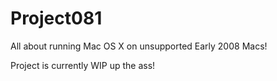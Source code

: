 # Project081
All about running Mac OS X on unsupported Early 2008 Macs!

Project is currently WIP up the ass!
